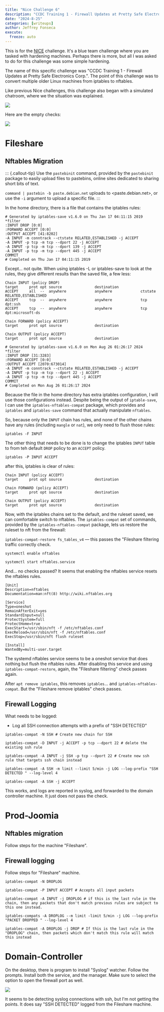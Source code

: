 ```yaml
---
title: "Nice Challenge 6"
description: "CCDC Training 1 - Firewall Updates at Pretty Safe Electronics Corp"
date: "2024-8-25"
categories: [writeups]
author: Jeffrey Fonseca
execute:
  freeze: auto
---
```


This is for the [NICE](https://nice-challenge.com/) challenge. It's a blue team challenge where you are tasked with hardening machines. Perhaps there is more, but all I was asked to do for this challenge was some simple hardening. 

The name of this specific challenge was "CCDC Training 1 - Firewall Updates at Pretty Safe Electronics Corp.". The point of this challenge was to convert multiple older Linux machines from iptables to nftables. 

Like previous Nice challenges, this challenge also began with a simulated chatroom, where we the situation was explained. 

![](images/chatroom.png)

Here are the empty checks:

![](images/emptychecks.jpeg)

# Fileshare

## Nftables Migration

::: {.callout-tip}
Use the `pastebinit` command, provided by the `pastebinit` package to easily upload files to pastebins, online sites dedicated to sharing short bits of text. 

`command | pastebin -b paste.debian.net` uploads to <paste.debian.net>, or use the `-i` argument to upload a specific file.
:::

In the home directory, there is a file that contains the iptables rules:

```{.default filename='fs_iptables_v4'}
# Generated by iptables-save v1.6.0 on Thu Jan 17 04:11:15 2019
*filter
:INPUT DROP [0:0]
:FORWARD ACCEPT [0:0]
:OUTPUT ACCEPT [41:8202]
-A INPUT -m conntrack --ctstate RELATED,ESTABLISHED -j ACCEPT
-A INPUT -p tcp -m tcp --dport 22 -j ACCEPT
-A INPUT -p tcp -m tcp --dport 139 -j ACCEPT
-A INPUT -p tcp -m tcp --dport 445 -j ACCEPT
COMMIT
# Completed on Thu Jan 17 04:11:15 2019
```

Except... not quite. When using iptables -L or iptables-save to look at the rules, they give different results than the saved file, a few less:


```{.default}
Chain INPUT (policy DROP)
target     prot opt source               destination         
ACCEPT     all  --  anywhere             anywhere             ctstate RELATED,ESTABLISHED
ACCEPT     tcp  --  anywhere             anywhere             tcp dpt:ssh
ACCEPT     tcp  --  anywhere             anywhere             tcp dpt:microsoft-ds

Chain FORWARD (policy ACCEPT)
target     prot opt source               destination         

Chain OUTPUT (policy ACCEPT)
target     prot opt source               destination         
```

```{.default filename='iptables-save'}
# Generated by iptables-save v1.6.0 on Mon Aug 26 01:26:17 2024
*filter
:INPUT DROP [31:3283]
:FORWARD ACCEPT [0:0]
:OUTPUT ACCEPT [2070:673014]
-A INPUT -m conntrack --ctstate RELATED,ESTABLISHED -j ACCEPT
-A INPUT -p tcp -m tcp --dport 22 -j ACCEPT
-A INPUT -p tcp -m tcp --dport 445 -j ACCEPT
COMMIT
# Completed on Mon Aug 26 01:26:17 2024
```

Because the file in the home directory has extra iptables configuration, I will use those configurations instead. Despite being the output of `iptable-save`, I can use the `iptables-nftables-compat` package, which provides and `iptables`   and `iptables-save` command that actually manipulate `nftables`. 

So, because only the `INPUT` chain has rules, and none of the other chains have any rules (including `mangle` or `nat`), we only need to flush those rules:

`iptables -F INPUT`

The other thing that needs to be done is to change the iptables `INPUT` table to from teh default `DROP` policy to an `ACCEPT` policy.

`iptables -P INPUT ACCEPT`

after this, iptables is clear of rules:

```{.default}
Chain INPUT (policy ACCEPT)
target     prot opt source               destination         

Chain FORWARD (policy ACCEPT)
target     prot opt source               destination         

Chain OUTPUT (policy ACCEPT)
target     prot opt source               destination
```

Now, with the iptables chains set to the default, and the ruleset saved, we can comfortable switch to nftables. The `iptables-compat` set of commands, provided by the `iptables-nftables-compat` package, lets us restore the ruleset to nft from the firewall:

`iptables-compat-restore fs_tables_v4` ­— this passes the "Fileshare filtering traffic correctly check.

`systemctl enable nftables`

`systemctl start nftables.service` 

And... no checks passed? It seems that enabling the nftables service resets the nftables rules. 

```{.default filename='/lib/systemd/system/nftables.service'}
[Unit]
Description=nftables
Documentation=man:nft(8) http://wiki.nftables.org

[Service]
Type=oneshot
RemainAfterExit=yes
StandardInput=null
ProtectSystem=full
ProtectHome=true
ExecStart=/usr/sbin/nft -f /etc/nftables.conf
ExecReload=/usr/sbin/nft -f /etc/nftables.conf
ExecStop=/usr/sbin/nft flush ruleset

[Install]
WantedBy=multi-user.target
```

The systemd nftables service seems to be a oneshot service that does nothing but flush the nftables rules. After disabling this service and using `iptables-compat-restore`, again, the "Fileshare filtering" check passes again. 

After `apt remove iptables`, this removes `iptables`... and `iptables-nftables-compat`. But the "Fileshare remove iptables" check passes. 

## Firewall Logging

What needs to be logged:

* Log all SSH connection attempts with a prefix of "SSH DETECTED"

```{.default}
iptables-compat -N SSH # Create new chain for SSH

iptables-compat -D INPUT -j ACCEPT -p tcp --dport 22 # delete the existing ssh rule

iptables-compat -A INPUT -j SSH -p tcp --dport 22 # Create new ssh rule that targets ssh chain instead

iptables-compat -A SSH -m limit --limit 5/min -j LOG --log-prefix "SSH DETECTED " --log-level 4

iptables-compat -A SSH -j ACCEPT

```

This works, and logs are reported in syslog, and forwarded to the domain controller machine. It just does not pass the check. 

# Prod-Joomia

## Nftables migration

Follow steps for the machine "Fileshare".

## Firewall logging

Follow steps for "Fileshare" machine.

```{.default}
iptables-compat -N DROPLOG

iptables-compat -P INPUT ACCEPT # Accepts all input packets

iptables-compat -A INPUT -j DROPLOG # if this is the last rule in the chain, then any packets that don't match previous rules are subject to this one instead.

iptables-compats -A DROPLOG --m limit -limit 5/min -j LOG --log-prefix "PACKET DROPPED " --log-level 4

iptables-compat -A DROPLOG -j DROP # If this is the last rule in the "DROPLOG" chain, then packets which don't match this rule will match this instead

```

# Domain-Controller

On the desktop, there is program to install "Syslog" watcher. Follow the prompts. Install both the service, and the manager. Make sure to select the option to open the firewall port as well.

![](images/syslogssh.jpeg)

It seems to be detecting syslog connections with ssh, but I'm not getting the points. It does say "SSH DETECTED" logged from the Fileshare machine.



